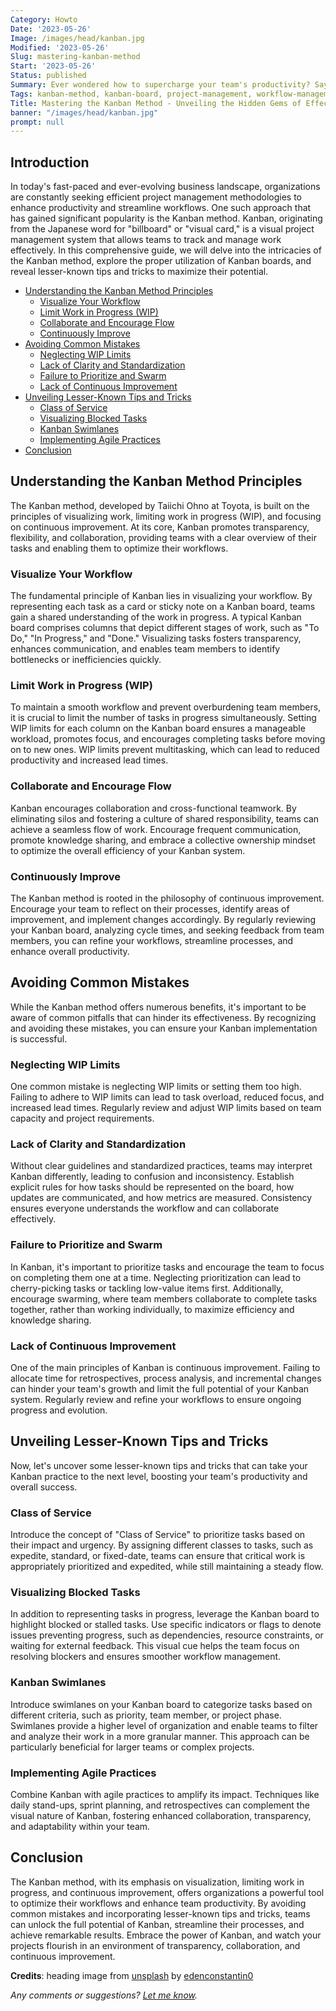 ```yaml
---
Category: Howto
Date: '2023-05-26'
Image: /images/head/kanban.jpg
Modified: '2023-05-26'
Slug: mastering-kanban-method
Start: '2023-05-26'
Status: published
Summary: Ever wondered how to supercharge your team's productivity? Say hello to Kanban, the dynamic method that brings clarity and efficiency to your projects.
Tags: kanban-method, kanban-board, project-management, workflow-management, productivity, visual-management, work-in-progress, collaboration, continuous-improvement, task-management, agile-methodology, prioritization, team-efficiency, transparency, WIP-limits, cross-functional-teamwork, cycle-times, retrospectives, swarming, class-of-service, blocked-tasks, swimlanes, agile-practices
Title: Mastering the Kanban Method - Unveiling the Hidden Gems of Effective Kanban Board Usage
banner: "/images/head/kanban.jpg"
prompt: null
---
```



## Introduction
In today's fast-paced and ever-evolving business landscape, organizations are constantly seeking efficient project management methodologies to enhance productivity and streamline workflows. One such approach that has gained significant popularity is the Kanban method. Kanban, originating from the Japanese word for "billboard" or "visual card," is a visual project management system that allows teams to track and manage work effectively. In this comprehensive guide, we will delve into the intricacies of the Kanban method, explore the proper utilization of Kanban boards, and reveal lesser-known tips and tricks to maximize their potential.

<!-- MarkdownTOC levels="2,3" autolink="true" autoanchor="true" -->

- [Understanding the Kanban Method Principles](#understanding-the-kanban-method-principles)
	- [Visualize Your Workflow](#visualize-your-workflow)
	- [Limit Work in Progress \(WIP\)](#limit-work-in-progress-wip)
	- [Collaborate and Encourage Flow](#collaborate-and-encourage-flow)
	- [Continuously Improve](#continuously-improve)
- [Avoiding Common Mistakes](#avoiding-common-mistakes)
	- [Neglecting WIP Limits](#neglecting-wip-limits)
	- [Lack of Clarity and Standardization](#lack-of-clarity-and-standardization)
	- [Failure to Prioritize and Swarm](#failure-to-prioritize-and-swarm)
	- [Lack of Continuous Improvement](#lack-of-continuous-improvement)
- [Unveiling Lesser-Known Tips and Tricks](#unveiling-lesser-known-tips-and-tricks)
	- [Class of Service](#class-of-service)
	- [Visualizing Blocked Tasks](#visualizing-blocked-tasks)
	- [Kanban Swimlanes](#kanban-swimlanes)
	- [Implementing Agile Practices](#implementing-agile-practices)
- [Conclusion](#conclusion)

<!-- /MarkdownTOC -->

<a id="understanding-the-kanban-method-principles"></a>
## Understanding the Kanban Method Principles
The Kanban method, developed by Taiichi Ohno at Toyota, is built on the principles of visualizing work, limiting work in progress (WIP), and focusing on continuous improvement. At its core, Kanban promotes transparency, flexibility, and collaboration, providing teams with a clear overview of their tasks and enabling them to optimize their workflows.

<a id="visualize-your-workflow"></a>
### Visualize Your Workflow
The fundamental principle of Kanban lies in visualizing your workflow. By representing each task as a card or sticky note on a Kanban board, teams gain a shared understanding of the work in progress. A typical Kanban board comprises columns that depict different stages of work, such as "To Do," "In Progress," and "Done." Visualizing tasks fosters transparency, enhances communication, and enables team members to identify bottlenecks or inefficiencies quickly.
    
<a id="limit-work-in-progress-wip"></a>
### Limit Work in Progress (WIP)
To maintain a smooth workflow and prevent overburdening team members, it is crucial to limit the number of tasks in progress simultaneously. Setting WIP limits for each column on the Kanban board ensures a manageable workload, promotes focus, and encourages completing tasks before moving on to new ones. WIP limits prevent multitasking, which can lead to reduced productivity and increased lead times.
    
<a id="collaborate-and-encourage-flow"></a>
### Collaborate and Encourage Flow
Kanban encourages collaboration and cross-functional teamwork. By eliminating silos and fostering a culture of shared responsibility, teams can achieve a seamless flow of work. Encourage frequent communication, promote knowledge sharing, and embrace a collective ownership mindset to optimize the overall efficiency of your Kanban system.
    
<a id="continuously-improve"></a>
### Continuously Improve
The Kanban method is rooted in the philosophy of continuous improvement. Encourage your team to reflect on their processes, identify areas of improvement, and implement changes accordingly. By regularly reviewing your Kanban board, analyzing cycle times, and seeking feedback from team members, you can refine your workflows, streamline processes, and enhance overall productivity.
    

<a id="avoiding-common-mistakes"></a>
## Avoiding Common Mistakes
While the Kanban method offers numerous benefits, it's important to be aware of common pitfalls that can hinder its effectiveness. By recognizing and avoiding these mistakes, you can ensure your Kanban implementation is successful.

<a id="neglecting-wip-limits"></a>
### Neglecting WIP Limits
One common mistake is neglecting WIP limits or setting them too high. Failing to adhere to WIP limits can lead to task overload, reduced focus, and increased lead times. Regularly review and adjust WIP limits based on team capacity and project requirements.
    
<a id="lack-of-clarity-and-standardization"></a>
### Lack of Clarity and Standardization
Without clear guidelines and standardized practices, teams may interpret Kanban differently, leading to confusion and inconsistency. Establish explicit rules for how tasks should be represented on the board, how updates are communicated, and how metrics are measured. Consistency ensures everyone understands the workflow and can collaborate effectively.
    
<a id="failure-to-prioritize-and-swarm"></a>
### Failure to Prioritize and Swarm
In Kanban, it's important to prioritize tasks and encourage the team to focus on completing them one at a time. Neglecting prioritization can lead to cherry-picking tasks or tackling low-value items first. Additionally, encourage swarming, where team members collaborate to complete tasks together, rather than working individually, to maximize efficiency and knowledge sharing.
    
<a id="lack-of-continuous-improvement"></a>
### Lack of Continuous Improvement
One of the main principles of Kanban is continuous improvement. Failing to allocate time for retrospectives, process analysis, and incremental changes can hinder your team's growth and limit the full potential of your Kanban system. Regularly review and refine your workflows to ensure ongoing progress and evolution.


<a id="unveiling-lesser-known-tips-and-tricks"></a>
## Unveiling Lesser-Known Tips and Tricks
Now, let's uncover some lesser-known tips and tricks that can take your Kanban practice to the next level, boosting your team's productivity and overall success.

<a id="class-of-service"></a>
### Class of Service
Introduce the concept of "Class of Service" to prioritize tasks based on their impact and urgency. By assigning different classes to tasks, such as expedite, standard, or fixed-date, teams can ensure that critical work is appropriately prioritized and expedited, while still maintaining a steady flow.
    
<a id="visualizing-blocked-tasks"></a>
### Visualizing Blocked Tasks
In addition to representing tasks in progress, leverage the Kanban board to highlight blocked or stalled tasks. Use specific indicators or flags to denote issues preventing progress, such as dependencies, resource constraints, or waiting for external feedback. This visual cue helps the team focus on resolving blockers and ensures smoother workflow management.
    
<a id="kanban-swimlanes"></a>
### Kanban Swimlanes
Introduce swimlanes on your Kanban board to categorize tasks based on different criteria, such as priority, team member, or project phase. Swimlanes provide a higher level of organization and enable teams to filter and analyze their work in a more granular manner. This approach can be particularly beneficial for larger teams or complex projects.
    
<a id="implementing-agile-practices"></a>
### Implementing Agile Practices
Combine Kanban with agile practices to amplify its impact. Techniques like daily stand-ups, sprint planning, and retrospectives can complement the visual nature of Kanban, fostering enhanced collaboration, transparency, and adaptability within your team.
    

<a id="conclusion"></a>
## Conclusion
The Kanban method, with its emphasis on visualization, limiting work in progress, and continuous improvement, offers organizations a powerful tool to optimize their workflows and enhance team productivity. By avoiding common mistakes and incorporating lesser-known tips and tricks, teams can unlock the full potential of Kanban, streamline their processes, and achieve remarkable results. Embrace the power of Kanban, and watch your projects flourish in an environment of transparency, collaboration, and continuous improvement.

**Credits**: heading image from [unsplash](https://unsplash.com/photos/OXmym9cuaEY) by [edenconstantin0](https://unsplash.com/@edenconstantin0)


*Any comments or suggestions? [Let me know](mailto:ksafjan@gmail.com?subject=Blog+post).*